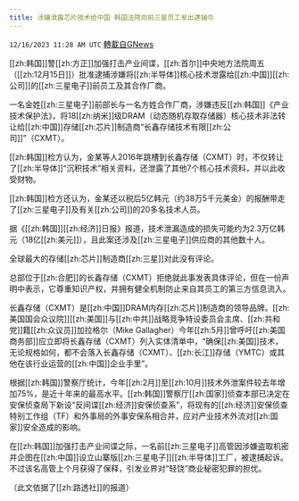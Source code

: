 ```yaml
---
title: 涉嫌泄露芯片技术给中国 韩国法院向前三星员工发出逮捕令
---
```

`12/16/2023 11:28 AM UTC` [轉載自GNews](https://gnews.org/articles/2116281)

[[zh:韩国]]警[[zh:方正]]加强打击产业间谍，[[zh:首尔]]中央地方法院周五（[[zh:12月15日]]）批准逮捕涉嫌将[[zh:半导体]]核心技术泄露给[[zh:中国]][[zh:公司]]的[[zh:三星电子]]前员工及其合作厂商。

一名金姓[[zh:三星电子]]前部长与一名方姓合作厂商，涉嫌违反[[zh:韩国]]《产业技术保护法》，将18[[zh:纳米]]级DRAM（动态随机存取存储器）核心技术非法转让给[[zh:中国]]存储[[zh:芯片]]制造商“长鑫存储技术有限[[zh:公司]]”（CXMT）。

[[zh:韩国]]检方认为，金某等人2016年跳槽到长鑫存储（CXMT）时，不仅转让了[[zh:半导体]]“沉积技术”相关资料，还泄露了其他7个核心技术资料，并以此收受财物。

[[zh:韩国]]检方还认为，金某还以税后5亿韩元（约38万5千元美金）的报酬带走了[[zh:三星电子]]及有关[[zh:公司]]的20多名技术人员。

据《[[zh:韩国]][[zh:经济]]日报》报道，技术泄漏造成的损失可能约为2.3万亿韩元（18亿[[zh:美元]]），且此案还涉及[[zh:三星电子]]供应商的其他数十人。

全球最大的存储[[zh:芯片]]制造商[[zh:三星]]对此没有评论。

总部位于[[zh:合肥]]的长鑫存储（CXMT）拒绝就此事发表具体评论，但在一份声明中表示，它尊重知识产权，并拥有健全机制防止来自其员工的第三方信息流入。

长鑫存储（CXMT）是[[zh:中国]]DRAM内存[[zh:芯片]]制造商的领导品牌。[[zh:美国国会众议院]][[zh:美国]]与[[zh:中共]]战略竞争特设委员会主席、[[zh:共和党]]籍[[zh:众议员]]加拉格尔（Mike Gallagher）今年[[zh:5月]]曾呼吁[[zh:美国商务部]]应立即将长鑫存储（CXMT）列入实体清单中，“确保[[zh:美国]]技术，无论规格如何，都不会落入长鑫存储（CXMT）、[[zh:长江]]存储（YMTC）或其他在该行业运营的[[zh:中国]]企业手里”。

根据[[zh:韩国]]警察厅统计，今年[[zh:2月]]至[[zh:10月]]技术外泄案件较去年增加75%，是近十年来的最高水平。[[zh:韩国]]警察厅[[zh:国家]]侦查本部已决定在安保侦查局下新设“反间谍[[zh:经济]]安保侦查系”，将现有的[[zh:经济]]安保侦查特别工作组（TF）和外事局的外事安保系相合并，应对产业技术外流对[[zh:国家]]安全造成的影响。

在[[zh:韩国]]加强打击产业间谍之际，一名前[[zh:三星电子]]高管因涉嫌盗取机密并企图在[[zh:中国]]设立山寨版[[zh:三星电子]][[zh:半导体]]工厂，被逮捕起诉。不过该名高管上个月获得了保释，引发业界对“轻饶”商业秘密犯罪的担忧。

（此文依据了[[zh:路透社]]的报道）
